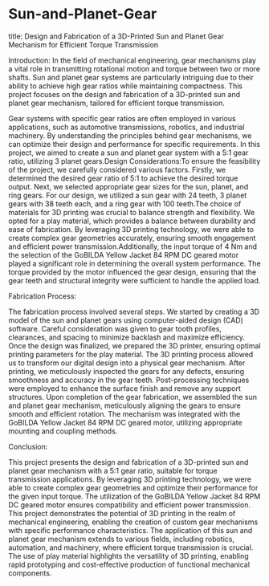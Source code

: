 # Sun-and-Planet-Gear

title: Design and Fabrication of a 3D-Printed Sun and Planet Gear Mechanism for Efficient Torque Transmission

Introduction:
In the field of mechanical engineering, gear mechanisms play a vital role in transmitting rotational motion and torque between two or more shafts. Sun and planet gear systems are particularly intriguing due to their ability to achieve high gear ratios while maintaining compactness. This project focuses on the design and fabrication of a 3D-printed sun and planet gear mechanism, tailored for efficient torque transmission.

Gear systems with specific gear ratios are often employed in various applications, such as automotive transmissions, robotics, and industrial machinery. By understanding the principles behind gear mechanisms, we can optimize their design and performance for specific requirements. In this project, we aimed to create a sun and planet gear system with a 5:1 gear ratio, utilizing 3 planet gears.Design Considerations:To ensure the feasibility of the project, we carefully considered various factors. Firstly, we determined the desired gear ratio of 5:1 to achieve the desired torque output. Next, we selected appropriate gear sizes for the sun, planet, and ring gears. For our design, we utilized a sun gear with 24 teeth, 3 planet gears with 38 teeth each, and a ring gear with 100 teeth.The choice of materials for 3D printing was crucial to balance strength and flexibility. We opted for a play material, which provides a balance between durability and ease of fabrication. By leveraging 3D printing technology, we were able to create complex gear geometries accurately, ensuring smooth engagement and efficient power transmission.Additionally, the input torque of 4 Nm and the selection of the GoBILDA Yellow Jacket 84 RPM DC geared motor played a significant role in determining the overall system performance. The torque provided by the motor influenced the gear design, ensuring that the gear teeth and structural integrity were sufficient to handle the applied load.

Fabrication Process:

The fabrication process involved several steps. We started by creating a 3D model of the sun and planet gears using computer-aided design (CAD) software. Careful consideration was given to gear tooth profiles, clearances, and spacing to minimize backlash and maximize efficiency. Once the design was finalized, we prepared the 3D printer, ensuring optimal printing parameters for the play material.
The 3D printing process allowed us to transform our digital design into a physical gear mechanism. After printing, we meticulously inspected the gears for any defects, ensuring smoothness and accuracy in the gear teeth. Post-processing techniques were employed to enhance the surface finish and remove any support structures.
Upon completion of the gear fabrication, we assembled the sun and planet gear mechanism, meticulously aligning the gears to ensure smooth and efficient rotation. The mechanism was integrated with the GoBILDA Yellow Jacket 84 RPM DC geared motor, utilizing appropriate mounting and coupling methods.

Conclusion:

This project presents the design and fabrication of a 3D-printed sun and planet gear mechanism with a 5:1 gear ratio, suitable for torque transmission applications. By leveraging 3D printing technology, we were able to create complex gear geometries and optimize their performance for the given input torque. The utilization of the GoBILDA Yellow Jacket 84 RPM DC geared motor ensures compatibility and efficient power transmission.
This project demonstrates the potential of 3D printing in the realm of mechanical engineering, enabling the creation of custom gear mechanisms with specific performance characteristics. The application of this sun and planet gear mechanism extends to various fields, including robotics, automation, and machinery, where efficient torque transmission is crucial. The use of play material highlights the versatility of 3D printing, enabling rapid prototyping and cost-effective production of functional mechanical components.
